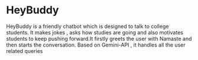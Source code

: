 # HeyBuddy
HeyBuddy is a friendly chatbot which is designed to talk to college students. It makes jokes , asks how studies are going and also motivates students to keep pushing forward.It firstly greets the user with Namaste and then starts the conversation. Based on Gemini-API , it handles all the user related queries
